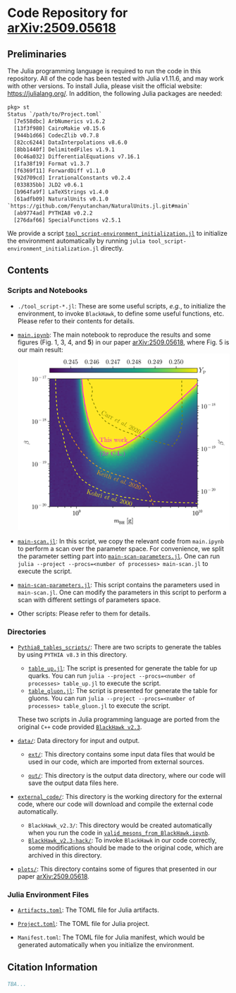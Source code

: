 # Code Repository for [arXiv:2509.05618](https://arxiv.org/abs/2509.05618)

## Preliminaries

The Julia programming language is required to run the code in this repository.
All of the code has been tested with Julia v1.11.6, and may work with other versions.
To install Julia, please visit the official website: https://julialang.org/.
In addition, the following Julia packages are needed:
```julia-repl
pkg> st
Status `/path/to/Project.toml`
  [7e558dbc] ArbNumerics v1.6.2
  [13f3f980] CairoMakie v0.15.6
  [944b1d66] CodecZlib v0.7.8
  [82cc6244] DataInterpolations v8.6.0
  [8bb1440f] DelimitedFiles v1.9.1
  [0c46a032] DifferentialEquations v7.16.1
  [1fa38f19] Format v1.3.7
  [f6369f11] ForwardDiff v1.1.0
  [92d709cd] IrrationalConstants v0.2.4
  [033835bb] JLD2 v0.6.1
  [b964fa9f] LaTeXStrings v1.4.0
  [61adfb09] NaturalUnits v0.1.0 `https://github.com/Fenyutanchan/NaturalUnits.jl.git#main`
  [ab9774ad] PYTHIA8 v0.2.2
  [276daf66] SpecialFunctions v2.5.1
```
We provide a script [`tool_script-environment_initialization.jl`](./tool_script-environment_initialization.jl) to initialize the environment automatically by running `julia tool_script-environment_initialization.jl` directly.

## Contents

### Scripts and Notebooks

- `./tool_script-*.jl`: These are some useful scripts, _e.g._, to initialize the environment, to invoke `BlackHawk`, to define some useful functions, etc.
    Please refer to their contents for details.

- [`main.ipynb`](./main.ipynb): The main notebook to reproduce the results and some figures (Fig. 1, 3, 4, and **5**) in our paper [arXiv:2509.05618](https://arxiv.org/abs/2509.05618), where Fig. 5 is our main result:
    ![Fig. 5 in arXiv:xxxxx](./plots/Y_P.png)

- [`main-scan.jl`](./main-scan.jl): In this script, we copy the relevant code from `main.ipynb` to perform a scan over the parameter space.
    For convenience, we split the parameter setting part into [`main-scan-parameters.jl`](./main-scan-parameters.jl).
    One can run `julia --project --procs=<number of processes> main-scan.jl` to execute the script.

- [`main-scan-parameters.jl`](./main-scan-parameters.jl): This script contains the parameters used in `main-scan.jl`.
    One can modify the parameters in this script to perform a scan with different settings of parameters space.

- Other scripts: Please refer to them for details.

### Directories

- [`Pythia8_tables_scripts/`](./PYTHIA8_table_scripts/): There are two scripts to generate the tables by using `PYTHIA v8.3` in this directory.

    - [`table_up.jl`](./PYTHIA8_table_scripts/table_up.jl): The script is presented for generate the table for up quarks.
        You can run `julia --project --procs=<number of processes> table_up.jl` to execute the script.
    - [`table_gluon.jl`](./PYTHIA8_table_scripts/table_gluon.jl): The script is presented for generate the table for gluons.
        You can run `julia --project --procs=<number of processes> table_gluon.jl` to execute the script.

    These two scripts in Julia programming language are ported from the original `C++` code provided [`BlackHawk v2.3`](https://blackhawk.hepforge.org/).

- [`data/`](./data/): Data directory for input and output.

    - [`ext/`](./data/ext/): This directory contains some input data files that would be used in our code, which are imported from external sources.

    - [`out/`](./data/out/): This directory is the output data directory, where our code will save the output data files here.

- [`external_code/`](./external_code/): This directory is the working directory for the external code, where our code will download and compile the external code automatically.

    - `BlackHawk_v2.3/`: This directory would be created automatically when you run the code in [`valid_mesons_from_BlackHawk.ipynb`](./valid_mesons_from_BlackHawk.ipynb).
    - [`BlackHawk_v2.3-hack/`](./external_code/BlackHawk_v2.3-hack/): To invoke `BlackHawk` in our code correctly, some modifications should be made to the original code, which are archived in this directory.

- [`plots/`](./plots/): This directory contains some of figures that presented in our paper [arXiv:2509.05618](https://arxiv.org/abs/2509.05618).

### Julia Environment Files
- [`Artifacts.toml`](./Artifacts.toml): The TOML file for Julia artifacts.

- [`Project.toml`](./Project.toml): The TOML file for Julia project.

- `Manifest.toml`: The TOML file for Julia manifest, which would be generated automatically when you initialize the environment.

## Citation Information

```bibtex
TBA...
```
